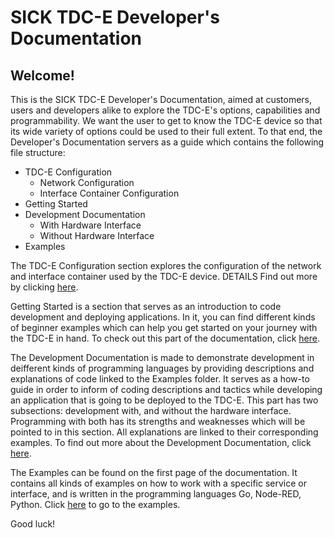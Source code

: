 # SICK TDC-E Developer's Documentation

## Welcome!

This is the SICK TDC-E Developer's Documentation, aimed at customers, users and developers alike to explore the TDC-E's options, capabilities and programmability. We want the user to get to know the TDC-E device so that its wide variety of options could be used to their full extent. To that end, the Developer's Documentation servers as a guide which contains the following file structure:

- TDC-E Configuration
  - Network Configuration
  - Interface Container Configuration
- Getting Started
- Development Documentation
  - With Hardware Interface
  - Without Hardware Interface
- Examples

The TDC-E Configuration section explores the configuration of the network and interface container used by the TDC-E device. DETAILS Find out more by clicking [here](https://github.com/SICKAG/sick_tdc-e-developers-documentation/wiki/TDC%E2%80%90E-Configuration).

Getting Started is a section that serves as an introduction to code development and deploying applications. In it, you can find different kinds of beginner examples which can help you get started on your journey with the TDC-E in hand. To check out this part of the documentation, click [here](https://github.com/SICKAG/sick_tdc-e-developers-documentation/wiki/Getting-Started#1-setting-up-node-red).

The Development Documentation is made to demonstrate development in deifferent kinds of programming languages by providing descriptions and explanations of code linked to the Examples folder. It serves as a how-to guide in order to inform of coding descriptions and tactics while developing an application that is going to be deployed to the TDC-E. This part has two subsections: development with, and without the hardware interface. Programming with both has its strengths and weaknesses which will be pointed to in this section. All explanations are linked to their corresponding examples. To find out more about the Development Documentation, click [here](https://github.com/SICKAG/sick_tdc-e-developers-documentation/wiki/Development-Documentation).

The Examples can be found on the first page of the documentation. It contains all kinds of examples on how to work with a specific service or interface, and is written in the programming languages Go, Node-RED, Python. Click [here](https://github.com/SICKAG/sick_tdc-e-developers-documentation/tree/getting_started/examples) to go to the examples.

Good luck!
